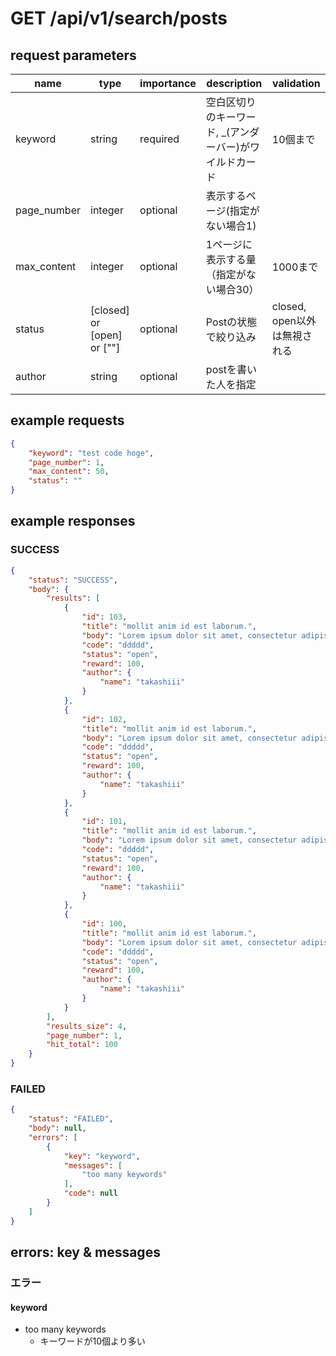 # GET /api/v1/search/posts
## request parameters
| name | type | importance | description | validation | 
| ---- | ---- | ---------- | ----------- | ---------- | 
| keyword | string | required | 空白区切りのキーワード, _(アンダーバー)がワイルドカード | 10個まで | 
| page_number | integer | optional | 表示するページ(指定がない場合1) |  | 
| max_content | integer | optional | 1ページに表示する量（指定がない場合30） | 1000まで | 
| status | [closed] or [open] or [""] | optional | Postの状態で絞り込み | closed, open以外は無視される | 
| author | string | optional | postを書いた人を指定 |  | 
## example requests
```json
{
    "keyword": "test code hoge",
    "page_number": 1,
    "max_content": 50,
    "status": ""
}
```
## example responses
### SUCCESS
```json
{
    "status": "SUCCESS",
    "body": {
        "results": [
            {
                "id": 103,
                "title": "mollit anim id est laborum.",
                "body": "Lorem ipsum dolor sit amet, consectetur adipiscing elit, sed do eiusmod tempor incididunt ut labore et dolore magna aliqua. Ut enim ad minim veniam, quis nostrud exercitation ullamco laboris nisi ut aliquip ex ea commodo consequat. Duis aute irure dolor in reprehenderit in voluptate velit esse cillum dolore eu fugiat nulla pariatur. Excepteur sint occaecat cupidatat non proident, sunt in culpa qui officia deserunt mollit anim id est laborum.",
                "code": "ddddd",
                "status": "open",
                "reward": 100,
                "author": {
                    "name": "takashiii"
                }
            },
            {
                "id": 102,
                "title": "mollit anim id est laborum.",
                "body": "Lorem ipsum dolor sit amet, consectetur adipiscing elit, sed do eiusmod tempor incididunt ut labore et dolore magna aliqua. Ut enim ad minim veniam, quis nostrud exercitation ullamco laboris nisi ut aliquip ex ea commodo consequat. Duis aute irure dolor in reprehenderit in voluptate velit esse cillum dolore eu fugiat nulla pariatur. Excepteur sint occaecat cupidatat non proident, sunt in culpa qui officia deserunt mollit anim id est laborum.",
                "code": "ddddd",
                "status": "open",
                "reward": 100,
                "author": {
                    "name": "takashiii"
                }
            },
            {
                "id": 101,
                "title": "mollit anim id est laborum.",
                "body": "Lorem ipsum dolor sit amet, consectetur adipiscing elit, sed do eiusmod tempor incididunt ut labore et dolore magna aliqua. Ut enim ad minim veniam, quis nostrud exercitation ullamco laboris nisi ut aliquip ex ea commodo consequat. Duis aute irure dolor in reprehenderit in voluptate velit esse cillum dolore eu fugiat nulla pariatur. Excepteur sint occaecat cupidatat non proident, sunt in culpa qui officia deserunt mollit anim id est laborum.",
                "code": "ddddd",
                "status": "open",
                "reward": 100,
                "author": {
                    "name": "takashiii"
                }
            },
            {
                "id": 100,
                "title": "mollit anim id est laborum.",
                "body": "Lorem ipsum dolor sit amet, consectetur adipiscing elit, sed do eiusmod tempor incididunt ut labore et dolore magna aliqua. Ut enim ad minim veniam, quis nostrud exercitation ullamco laboris nisi ut aliquip ex ea commodo consequat. Duis aute irure dolor in reprehenderit in voluptate velit esse cillum dolore eu fugiat nulla pariatur. Excepteur sint occaecat cupidatat non proident, sunt in culpa qui officia deserunt mollit anim id est laborum.",
                "code": "ddddd",
                "status": "open",
                "reward": 100,
                "author": {
                    "name": "takashiii"
                }
            }
        ],
        "results_size": 4,
        "page_number": 1,
        "hit_total": 100
    }
}
```
### FAILED
```json
{
    "status": "FAILED",
    "body": null,
    "errors": [
        {
            "key": "keyword",
            "messages": [
                "too many keywords"
            ],
            "code": null
        }
    ]
}
```
## errors: key & messages
### エラー
#### keyword
- too many keywords
  - キーワードが10個より多い
